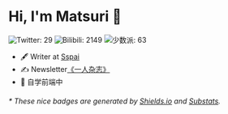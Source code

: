 # Hi, I'm Matsuri 👋

![Twitter: 29](https://img.shields.io/badge/dynamic/json?color=%23479be9&label=Twitter&query=%24.data.totalSubs&url=https%3A%2F%2Fapi.spencerwoo.com%2Fsubstats%2F%3Fsource%3Dtwitter%26queryKey%3DMatsurimywaifu)
![Bilibili: 2149](https://img.shields.io/badge/dynamic/json?color=%23ed91ab&label=Bilibili&query=%24.data.totalSubs&url=https%3A%2F%2Fapi.spencerwoo.com%2Fsubstats%2F%3Fsource%3Dbilibili%26queryKey%3D10509882)
![少数派: 63](https://img.shields.io/badge/dynamic/json?color=da282a&label=%E5%B0%91%E6%95%B0%E6%B4%BE&query=%24.data.totalSubs&url=https%3A%2F%2Fapi.spencerwoo.com%2Fsubstats%2F%3Fsource%3Dsspai%26queryKey%3Ddx7gz8d2) 
- 🖋 Writer at [Sspai](https://sspai.com/u/dx7gz8d2)
- ✍️ Newsletter[《一人杂志》](https://matsuri.zhubai.love/)
- 🏃 自学前端中

<h6>* These nice badges are generated by <a href="https://shields.io/">Shields.io</a> and <a href="https://github.com/spencerwooo/Substats">Substats</a>.</h6>
